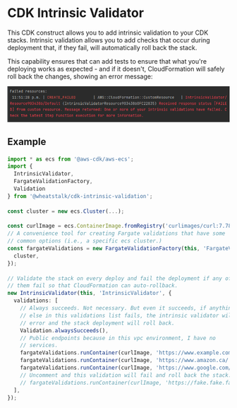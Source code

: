# CDK Intrinsic Validator

This CDK construct allows you to add intrinsic validation to your CDK stacks.
Intrinsic validation allows you to add checks that occur during deployment
that, if they fail, will automatically roll back the stack.

This capability ensures that can add tests to ensure that what you're deploying
works as expected - and if it doesn't, CloudFormation will safely roll back the
changes, showing an error message:

![An example of an intrinsic validation error](images/failure-example.png)

## Example

```ts
import * as ecs from '@aws-cdk/aws-ecs';
import {
  IntrinsicValidator,
  FargateValidationFactory,
  Validation
} from '@wheatstalk/cdk-intrinsic-validation';

const cluster = new ecs.Cluster(...);

const curlImage = ecs.ContainerImage.fromRegistry('curlimages/curl:7.78.0');
// A convenience tool for creating Fargate validations that have some
// common options (i.e., a specific ecs cluster.)
const fargateValidations = new FargateValidationFactory(this, 'FargateValidationFactory', {
  cluster,
});

// Validate the stack on every deploy and fail the deployment if any of
// them fail so that CloudFormation can auto-rollback.
new IntrinsicValidator(this, 'IntrinsicValidator', {
  validations: [
    // Always succeeds. Not necessary. But even it succeeds, if anything
    // else in this validations list fails, the intrinsic validator will
    // error and the stack deployment will roll back.
    Validation.alwaysSucceeds(),
    // Public endpoints because in this vpc environment, I have no
    // services.
    fargateValidations.runContainer(curlImage, 'https://www.example.com/'),
    fargateValidations.runContainer(curlImage, 'https://www.amazon.ca/'),
    fargateValidations.runContainer(curlImage, 'https://www.google.com/'),
    // Uncomment and this validation will fail and roll back the stack.
    // fargateValidations.runContainer(curlImage, 'https://fake.fake.fake/'),
  ],
});
```